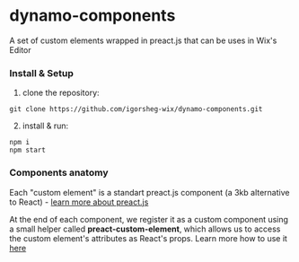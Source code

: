 # dynamo-components

A set of custom elements wrapped in preact.js that can be uses in Wix's Editor

### Install & Setup

1. clone the repository:
```
git clone https://github.com/igorsheg-wix/dynamo-components.git
```
2. install & run: 
```
npm i
npm start
```

### Components anatomy 

Each "custom element" is a standart preact.js component (a 3kb alternative to React) - [learn more about preact.js](https://github.com/preactjs/preact)

At the end of each component, we register it as a custom component using a small helper called **preact-custom-element**, which allows us to access the custom element's attributes as React's props. Learn more how to use it [here](https://github.com/preactjs/preact-custom-element)
